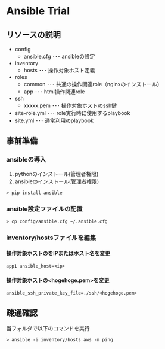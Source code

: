# Ansible Trial

## リソースの説明

- config
    - ansible.cfg   ･･･ ansibleの設定
- inventory
    - hosts ･･･ 操作対象ホスト定義
- roles
    - common ･･･ 共通の操作関連role（nginxのインストール）
    - app  ･･･ html操作関連role
- ssh
    - xxxxx.pem ･･･ 操作対象ホストのssh鍵
- site-role.yml ･･･ role実行時に使用するplaybook
- site.yml      ･･･ 通常利用のplaybook

## 事前準備

### ansibleの導入

1. pythonのインストール(管理者権限)
2. ansibleのインストール(管理者権限)

```
> pip install ansible
```

### ansible設定ファイルの配置

```
> cp config/ansible.cfg ~/.ansible.cfg
```

### inventory/hostsファイルを編集

#### 操作対象ホストの<ip>をIPまたはホスト名を変更

```
app1 ansible_host=<ip>
```

#### 操作対象ホストの<hogehoge.pem>を変更

```
ansible_ssh_private_key_file=./ssh/<hogehoge.pem>
```

## 疎通確認

当フォルダで以下のコマンドを実行

```
> ansible -i inventory/hosts aws -m ping
```


